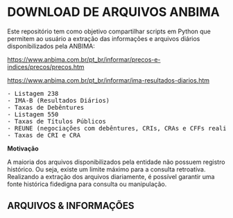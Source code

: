 DOWNLOAD DE ARQUIVOS ANBIMA
============================

Este repositório tem como objetivo compartilhar scripts em Python que permitem ao usuário
a extração das informações e arquivos diários disponibilizados pela ANBIMA:

https://www.anbima.com.br/pt_br/informar/precos-e-indices/precos/precos.htm

https://www.anbima.com.br/pt_br/informar/ima-resultados-diarios.htm

<pre>
- Listagem 238
- IMA-B (Resultados Diários)
- Taxas de Debêntures
- Listagem 550
- Taxas de Títulos Públicos
- REUNE (negociações com debêntures, CRIs, CRAs e CFFs realizadas no mercado secundário)
- Taxas de CRI e CRA
</pre>

<strong>Motivação</strong>

A maioria dos arquivos disponibilizados pela entidade não possuem registro histórico.
Ou seja, existe um limite máximo para a consulta retroativa. Realizando a extração dos
arquivos diariamente, é possível garantir uma fonte histórica fidedigna para consulta 
ou manipulação.

ARQUIVOS & INFORMAÇÕES
-----------------------
